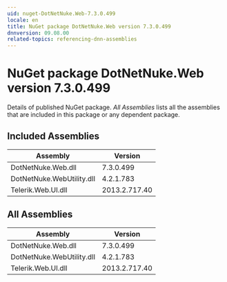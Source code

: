 ```yaml
---
uid: nuget-DotNetNuke.Web-7.3.0.499
locale: en
title: NuGet package DotNetNuke.Web version 7.3.0.499
dnnversion: 09.08.00
related-topics: referencing-dnn-assemblies
---
```


# NuGet package DotNetNuke.Web version 7.3.0.499
Details of published NuGet package.
*All Assemblies* lists all the assemblies that are included in this package or any dependent package.

## Included Assemblies

|Assembly|Version|
|---|---|
|DotNetNuke.Web.dll|7.3.0.499|
|DotNetNuke.WebUtility.dll|4.2.1.783|
|Telerik.Web.UI.dll|2013.2.717.40|

## All Assemblies

|Assembly|Version|
|---|---|
|DotNetNuke.Web.dll|7.3.0.499|
|DotNetNuke.WebUtility.dll|4.2.1.783|
|Telerik.Web.UI.dll|2013.2.717.40|

